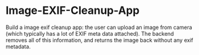 # Image-EXIF-Cleanup-App

Build a image exif cleanup app: the user can upload an image from camera (which typically has a lot of EXIF meta data attached). The backend removes all of this information, and returns the image back without any exif metadata.
